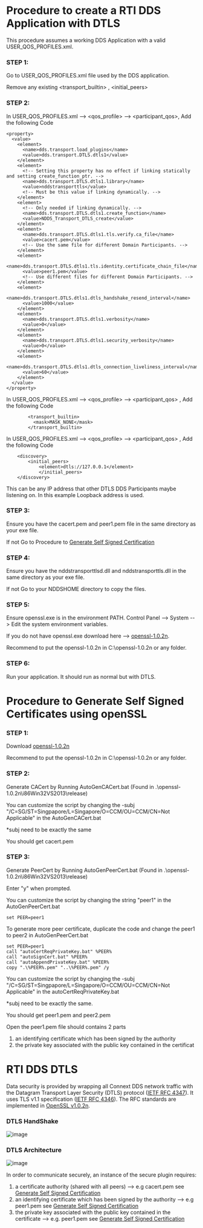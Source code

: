 # Procedure to create a RTI DDS Application with DTLS

This procedure assumes a working DDS Application with a valid USER_QOS_PROFILES.xml.

### STEP 1:
Go to USER_QOS_PROFILES.xml file used by the DDS application.

Remove any existing <transport_builtin> , <initial_peers> 


### STEP 2:
In USER_QOS_PROFILES.xml --> <qos_profile> --> <participant_qos>, Add the following Code

```
<property>
  <value>
    <element>
      <name>dds.transport.load_plugins</name>
      <value>dds.transport.DTLS.dtls1</value>
    </element>
    <element>
      <!-- Setting this property has no effect if linking statically and setting create_function_ptr. -->
      <name>dds.transport.DTLS.dtls1.library</name>
      <value>nddstransporttls</value>
      <!-- Must be this value if linking dynamically. -->
    </element>
    <element>
      <!-- Only needed if linking dynamically. -->
      <name>dds.transport.DTLS.dtls1.create_function</name>
      <value>NDDS_Transport_DTLS_create</value>
    </element>
    <element>
      <name>dds.transport.DTLS.dtls1.tls.verify.ca_file</name>
      <value>cacert.pem</value>
      <!-- Use the same file for different Domain Participants. -->
    </element>
    <element>
      <name>dds.transport.DTLS.dtls1.tls.identity.certificate_chain_file</name>
      <value>peer1.pem</value>
      <!-- Use different files for different Domain Participants. -->
    </element>
    <element>
      <name>dds.transport.DTLS.dtls1.dtls_handshake_resend_interval</name>
      <value>1000</value>
    </element>
    <element>
      <name>dds.transport.DTLS.dtls1.verbosity</name>
      <value>0</value>
    </element>
    <element>
      <name>dds.transport.DTLS.dtls1.security_verbosity</name>
      <value>0</value>
    </element>
    <element>
      <name>dds.transport.DTLS.dtls1.dtls_connection_liveliness_interval</name>
      <value>60</value>
    </element>
  </value>
</property>
```

In USER_QOS_PROFILES.xml --> <qos_profile> --> <participant_qos> , Add the following Code
```
        <transport_builtin> 
          <mask>MASK_NONE</mask>
        </transport_builtin>           
```

In USER_QOS_PROFILES.xml --> <qos_profile> --> <participant_qos> , Add the following Code
```
	<discovery>
		<initial_peers>
			<element>dtls://127.0.0.1</element>
        	</initial_peers>
	</discovery>
```

This can be any IP address that other DTLS DDS Participants maybe listening on. In this example Loopback address is used.




### STEP 3:
Ensure you have the cacert.pem and peer1.pem file in the same directory as your exe file.

If not Go to Procedure to [Generate Self Signed Certification](https://github.com/chuachongmo/RTIDDS/blob/main/DDS_531/SecureDDS.md#procedure-to-generate-self-signed-certification)

### STEP 4:
Ensure you have the nddstransporttlsd.dll and nddstransporttls.dll in the same directory as your exe file.

If not Go to your NDDSHOME directory to copy the files.

### STEP 5:
Ensure openssl.exe is in the environment PATH. Control Panel --> System --> Edit the system environment variables.

If you do not have openssl.exe download here --> [openssl-1.0.2n](https://github.com/chuachongmo/RTIDDS/tree/main/openssl-1.0.2n).

Recommend to put the openssl-1.0.2n in C:\openssl-1.0.2n or any folder.

### STEP 6:
Run your application. It should run as normal but with DTLS.  

# Procedure to Generate Self Signed Certificates using openSSL

### STEP 1:
Download [openssl-1.0.2n](https://github.com/chuachongmo/RTIDDS/tree/main/openssl-1.0.2n)

Recommend to put the openssl-1.0.2n in C:\openssl-1.0.2n or any folder. 

### STEP 2:

Generate CACert by Running AutoGenCACert.bat (Found in .\openssl-1.0.2n\i86Win32VS2013\release)

You can customize the script by changing the -subj "/C=SG/ST=Singpapore/L=Singapore/O=CCM/OU=CCM/CN=Not Applicable" in the AutoGenCACert.bat

*subj need to be exactly the same

You should get cacert.pem

### STEP 3:

Generate PeerCert by Running AutoGenPeerCert.bat (Found in .\openssl-1.0.2n\i86Win32VS2013\release)

Enter "y" when prompted. 

You can customize the script by changing the string "peer1" in the AutoGenPeerCert.bat

```
set PEER=peer1
```

To generate more peer certificate, duplicate the code and change the peer1 to peer2 in AutoGenPeerCert.bat

```
set PEER=peer1
call "autoCertReqPrivateKey.bat" %PEER%
call "autoSignCert.bat" %PEER%
call "autoAppendPrivateKey.bat" %PEER%
copy ".\%PEER%.pem" "..\%PEER%.pem" /y
```

You can customize the script by changing the -subj "/C=SG/ST=Singpapore/L=Singapore/O=CCM/OU=CCM/CN=Not Applicable" in the autoCertReqPrivateKey.bat

*subj need to be exactly the same.

You should get peer1.pem and peer2.pem

Open the peer1.pem file should contains 2 parts
1. an identifying certificate which has been signed by the authority
2. the private key associated with the public key contained in the certificat

# RTI DDS DTLS

Data security is provided by wrapping all Connext DDS network traffic with the Datagram Transport
Layer Security (DTLS) protocol ([IETF RFC 4347](https://www.rfc-editor.org/rfc/rfc4347)). It uses TLS v1.1 specification ([IETF RFC 4346](https://datatracker.ietf.org/doc/html/rfc4346)). The RFC standards are implemented in [OpenSSL v1.0.2n](https://github.com/openssl/openssl/tree/OpenSSL_1_0_2n).


### DTLS HandShake
![image](https://user-images.githubusercontent.com/25761033/221502600-8996016b-e9df-4e8c-b6e2-bf78f4b02fd6.png)


### DTLS Architecture

![image](https://user-images.githubusercontent.com/25761033/221497352-dc1129fb-1e62-47f6-a9f7-312d28008ba8.png)



In order to communicate securely, an instance of the secure plugin requires: 
1) a certificate authority (shared with all peers) --> e.g cacert.pem see [Generate Self Signed Certification](https://github.com/chuachongmo/RTIDDS/blob/main/DDS_531/SecureDDS.md#procedure-to-generate-self-signed-certification)
2) an identifying certificate which has been signed by the authority --> e.g peer1.pem see [Generate Self Signed Certification](https://github.com/chuachongmo/RTIDDS/blob/main/DDS_531/SecureDDS.md#procedure-to-generate-self-signed-certification)
3) the private key associated with the public key contained in the certificate --> e.g. peer1.pem see [Generate Self Signed Certification](https://github.com/chuachongmo/RTIDDS/blob/main/DDS_531/SecureDDS.md#procedure-to-generate-self-signed-certification)









